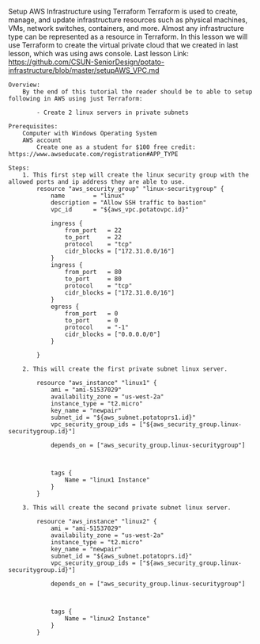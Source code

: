 Setup AWS Infrastructure using Terraform
	Terraform is used to create, manage, and update infrastructure resources such as physical machines, VMs, network switches, containers, and more. Almost any infrastructure type can be represented as a resource in Terraform. In this lesson we will use Terraform to create the virtual private cloud that we created in last lesson, which was using aws console.
	Last lesson Link: https://github.com/CSUN-SeniorDesign/potato-infrastructure/blob/master/setupAWS_VPC.md

	Overview:
		By the end of this tutorial the reader should be to able to setup following in AWS using just Terraform:

			- Create 2 linux servers in private subnets
		
	Prerequisites:
		Computer with Windows Operating System
		AWS account
    		Create one as a student for $100 free credit: https://www.awseducate.com/registration#APP_TYPE

	Steps:
		1. This first step will create the linux security group with the allowed ports and ip address they are able to use.
			resource "aws_security_group" "linux-securitygroup" {  
				name        = "linux"
				description = "Allow SSH traffic to bastion"
				vpc_id      = "${aws_vpc.potatovpc.id}"

				ingress {
					from_port   = 22
					to_port     = 22
					protocol    = "tcp"
					cidr_blocks = ["172.31.0.0/16"]
				}
				ingress {
					from_port   = 80
					to_port     = 80
					protocol    = "tcp"
					cidr_blocks = ["172.31.0.0/16"]
				}
				egress {
					from_port   = 0
					to_port     = 0
					protocol    = "-1"
					cidr_blocks = ["0.0.0.0/0"]
				}

			}

		2. This will create the first private subnet linux server.
			
			resource "aws_instance" "linux1" {
				ami = "ami-51537029"
				availability_zone = "us-west-2a"
				instance_type = "t2.micro"
				key_name = "newpair"
				subnet_id = "${aws_subnet.potatoprs1.id}"
				vpc_security_group_ids = ["${aws_security_group.linux-securitygroup.id}"]
	
				depends_on = ["aws_security_group.linux-securitygroup"]



				tags {
					Name = "linux1 Instance"
				}
			}
			
		3. This will create the second private subnet linux server.
			
			resource "aws_instance" "linux2" {
				ami = "ami-51537029"
				availability_zone = "us-west-2a"
				instance_type = "t2.micro"
				key_name = "newpair"
				subnet_id = "${aws_subnet.potatoprs.id}"
				vpc_security_group_ids = ["${aws_security_group.linux-securitygroup.id}"]
	
				depends_on = ["aws_security_group.linux-securitygroup"]



				tags {
					Name = "linux2 Instance"
				}
			}